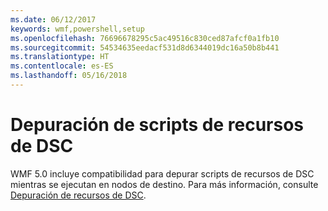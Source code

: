 ```yaml
---
ms.date: 06/12/2017
keywords: wmf,powershell,setup
ms.openlocfilehash: 76696678295c5ac49516c830ced87afcf0a1fb10
ms.sourcegitcommit: 54534635eedacf531d8d6344019dc16a50b8b441
ms.translationtype: HT
ms.contentlocale: es-ES
ms.lasthandoff: 05/16/2018
---
```

# <a name="dsc-resource-script-debugging"></a>Depuración de scripts de recursos de DSC

WMF 5.0 incluye compatibilidad para depurar scripts de recursos de DSC mientras se ejecutan en nodos de destino.
Para más información, consulte [Depuración de recursos de DSC](https://msdn.microsoft.com/powershell/dsc/debugresource).
